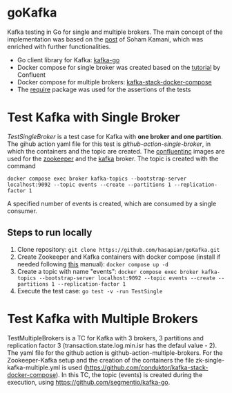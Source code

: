 # goKafka
Kafka testing in Go for single and multiple brokers. The main concept of the implementation was based on the [post](https://www.sohamkamani.com/golang/working-with-kafka/) of Soham Kamani, which was enriched with further functionalities. 

- Go client library for Kafka: [kafka-go](https://github.com/segmentio/kafka-go)
- Docker compose for single broker was created based on the [tutorial](https://developer.confluent.io/get-started/go/#kafka-setup) by Confluent
- Docker compose for multiple brokers: [kafka-stack-docker-compose](https://github.com/conduktor/kafka-stack-docker-compose)
- The [require](https://pkg.go.dev/github.com/stretchr/testify) package was used for the assertions of the tests


# Test Kafka with Single Broker
*TestSingleBroker* is a test case for Kafka with **one broker and one partition**. The gihub action yaml file for this test is *github-action-single-broker*, in which the containers and the topic are created. The [confluentinc](https://hub.docker.com/u/confluentinc) images are used for the [zookeeper](https://hub.docker.com/r/confluentinc/cp-zookeeper) and the [kafka](https://hub.docker.com/r/confluentinc/cp-kafka) broker. The topic is created with the command

`docker compose exec broker kafka-topics --bootstrap-server localhost:9092 --topic events --create --partitions 1 --replication-factor 1`

A specified number of events is created, which are consumed by a single consumer.

## Steps to run locally

1. Clone repository: `git clone https://github.com/hasapian/goKafka.git`
2. Create Zookeeper and Kafka containers with docker compose (install if needed following [this](https://docs.docker.com/compose/install/) manual): `docker compose up -d`
3. Create a topic with name "events": `docker compose exec broker kafka-topics --bootstrap-server localhost:9092 --topic events --create --partitions 1 --replication-factor 1`
4. Execute the test case: `go test -v -run TestSingle`

# Test Kafka with Multiple Brokers
TestMultipleBrokers is a TC for Kafka with 3 brokers, 3 partitions and replication factor 3 (transaction.state.log.min.isr has the defaul value - 2). The yaml file for the github action is github-action-multiple-brokers. For the Zookeeper-Kafka setup and the creation of the containers the file zk-single-kafka-multiple.yml is used (https://github.com/conduktor/kafka-stack-docker-compose). In this TC, the topic (events) is created during the execution, using https://github.com/segmentio/kafka-go.
